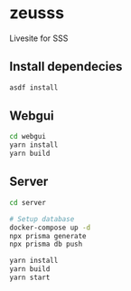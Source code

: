 # zeusss
Livesite for SSS

## Install dependecies

```bash
asdf install
```

## Webgui

```bash
cd webgui
yarn install
yarn build
```

## Server

```bash
cd server

# Setup database
docker-compose up -d
npx prisma generate
npx prisma db push

yarn install
yarn build
yarn start
```
